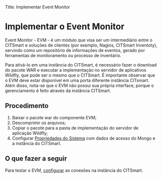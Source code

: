 Title: Implementar Event Monitor  

# Implementar o Event Monitor

Event Monitor - EVM - é um módulo que visa ser um intermediário entre o CITSmart e soluções de clientes (por exemplo, Nagios, CITSmart Inventoty), servindo como um repositório de informações de eventos, gerado por ferramentas de monitoramento ou processo de inventário.

Para ativá-lo em uma instância do CITSmart, é necessário fazer o download do pacote WAR e executar a implementação no servidor de aplicativos Wildfly, que pode ser o mesmo que o CITSmart. É importante observar que o EVM deve estar disponível em uma porta diferente instância CITsmart. Além disso, nota-se que o EVM não possui sua própria interface, porque o gerenciamento é feito através da instância CITSmart.

## Procedimento  

1. Baixar o pacote war do componente EVM;  
2. Descomprimir os arquivos;  
3. Copiar o pacote para a pasta de implementação do servidor de aplicação Wildfly;  
4. Configurar [Propriedades do Sistema][2] com dados de acesso do Mongo e a instância do CITSmart. 

## O que fazer a seguir  

Para testar o EVM, [configurar][1] as conexões na instância do CITSmart.  

[1]:/pt-br/citsmart-platform-8/processes/event/configuration/register-event-monitor-connection.html  
[2]:/pt-br/citsmart-platform-8/get-started/installation-and-upgrade/perform-installation.html#configuracao-do-system-properties



